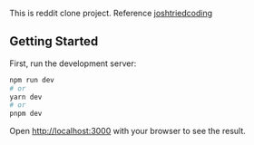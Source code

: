 This is reddit clone project. Reference [joshtriedcoding](https://www.youtube.com/@joshtriedcoding)

## Getting Started

First, run the development server:

```bash
npm run dev
# or
yarn dev
# or
pnpm dev
```

Open [http://localhost:3000](http://localhost:3000) with your browser to see the result.

